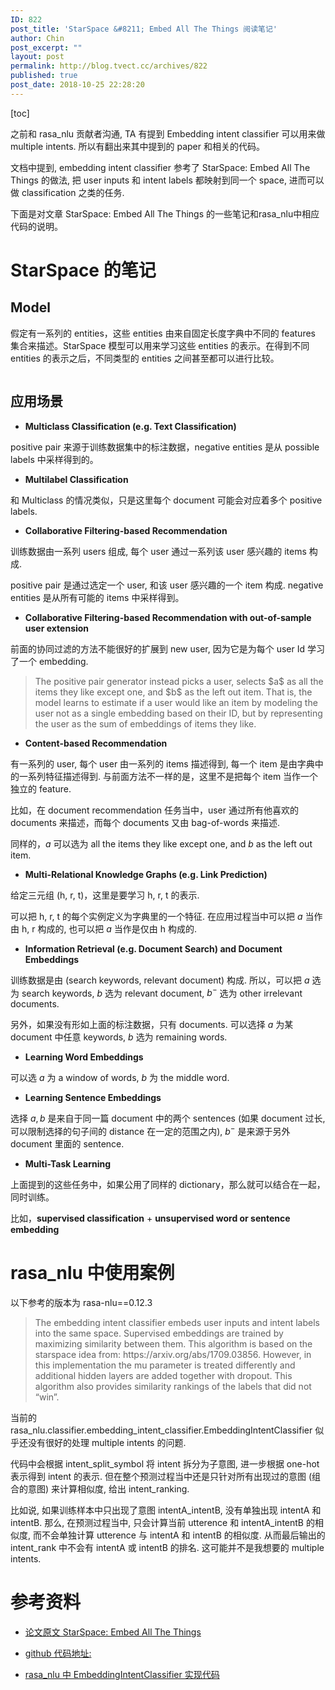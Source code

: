```yaml
---
ID: 822
post_title: 'StarSpace &#8211; Embed All The Things 阅读笔记'
author: Chin
post_excerpt: ""
layout: post
permalink: http://blog.tvect.cc/archives/822
published: true
post_date: 2018-10-25 22:28:20
---
```

[toc]

之前和 rasa_nlu 贡献者沟通, TA 有提到 Embedding intent classifier 可以用来做 multiple intents. 所以有翻出来其中提到的 paper 和相关的代码。

文档中提到, embedding intent classifier 参考了 StarSpace: Embed All The Things 的做法, 把 user inputs 和 intent labels 都映射到同一个 space, 进而可以做 classification 之类的任务.

下面是对文章 StarSpace: Embed All The Things 的一些笔记和rasa_nlu中相应代码的说明。

<!--more-->

<h1>StarSpace 的笔记</h1>

<h2>Model</h2>

假定有一系列的 entities，这些 entities 由来自固定长度字典中不同的 features 集合来描述。StarSpace 模型可以用来学习这些 entities 的表示。在得到不同 entities 的表示之后，不同类型的 entities 之间甚至都可以进行比较。

<img src="http://blog.tvect.cc/wp-content/uploads/2018/10/starspace-768x573.png" alt="" />

<h2>应用场景</h2>

<ul>
<li><strong>Multiclass Classification (e.g. Text Classification)</strong></li>
</ul>

positive pair 来源于训练数据集中的标注数据，negative entities 是从 possible labels 中采样得到的。

<ul>
<li><strong>Multilabel Classification</strong></li>
</ul>

和 Multiclass 的情况类似，只是这里每个 document 可能会对应着多个 positive labels.

<ul>
<li><strong>Collaborative Filtering-based Recommendation</strong></li>
</ul>

训练数据由一系列 users 组成, 每个 user 通过一系列该 user 感兴趣的 items 构成.

positive pair 是通过选定一个 user, 和该 user 感兴趣的一个 item 构成. negative entities 是从所有可能的 items 中采样得到。

<ul>
<li><strong>Collaborative Filtering-based Recommendation with out-of-sample user extension</strong></li>
</ul>

前面的协同过滤的方法不能很好的扩展到 new user, 因为它是为每个 user Id 学习了一个 embedding.

<blockquote>
  The positive pair generator instead picks a user, selects $a$ as all the items they like except one, and $b$ as the left out item. 
  That is, the model learns to estimate if a user would like an item by modeling the user not as a single embedding based on their ID, but by representing the user as the sum of embeddings of items they like.
</blockquote>

<ul>
<li><strong>Content-based Recommendation</strong></li>
</ul>

有一系列的 user, 每个 user 由一系列的 items 描述得到, 每一个 item 是由字典中的一系列特征描述得到. 与前面方法不一样的是，这里不是把每个 item 当作一个独立的 feature.

比如，在 document recommendation 任务当中，user 通过所有他喜欢的 documents 来描述，而每个 documents 又由 bag-of-words 来描述.

同样的，$a$ 可以选为 all the items they like except one, and $b$ as the left out item.

<ul>
<li><strong>Multi-Relational Knowledge Graphs (e.g. Link Prediction)</strong></li>
</ul>

给定三元组 (h, r, t)，这里是要学习 h, r, t 的表示.

可以把 h, r, t 的每个实例定义为字典里的一个特征. 在应用过程当中可以把 $a$ 当作由 h, r 构成的, 也可以把 $a$ 当作是仅由 h 构成的.

<ul>
<li><strong>Information Retrieval (e.g. Document Search) and Document Embeddings</strong></li>
</ul>

训练数据是由  (search keywords, relevant document) 构成. 所以，可以把 $a$ 选为 search keywords, $b$ 选为 relevant document, $b^-$ 选为 other irrelevant documents.

另外，如果没有形如上面的标注数据，只有 documents. 可以选择 $a$ 为某 document 中任意 keywords, $b$ 选为 remaining words.

<ul>
<li><strong>Learning Word Embeddings</strong></li>
</ul>

可以选 $a$ 为 a window of words, $b$ 为 the middle word.

<ul>
<li><strong>Learning Sentence Embeddings</strong></li>
</ul>

选择 $a, b$ 是来自于同一篇 document 中的两个 sentences (如果 document 过长, 可以限制选择的句子间的 distance 在一定的范围之内), $b^-$ 是来源于另外 document 里面的 sentence.

<ul>
<li><strong>Multi-Task Learning</strong></li>
</ul>

上面提到的这些任务中，如果公用了同样的 dictionary，那么就可以结合在一起，同时训练。

比如，<strong>supervised classification</strong> + <strong>unsupervised word or sentence embedding</strong>

<h1>rasa_nlu 中使用案例</h1>

以下参考的版本为 rasa-nlu==0.12.3

<blockquote>
  The embedding intent classifier embeds user inputs and intent labels into the same space. Supervised embeddings are trained by maximizing similarity between them. This algorithm is based on the starspace idea from: https://arxiv.org/abs/1709.03856. However, in this implementation the mu parameter is treated differently and additional hidden layers are added together with dropout. This algorithm also provides similarity rankings of the labels that did not “win”.
</blockquote>

当前的 rasa_nlu.classifier.embedding_intent_classifier.EmbeddingIntentClassifier 似乎还没有很好的处理 multiple intents 的问题.

代码中会根据 intent_split_symbol 将 intent 拆分为子意图, 进一步根据 one-hot 表示得到 intent 的表示. 但在整个预测过程当中还是只针对所有出现过的意图 (组合的意图) 来计算相似度, 给出 intent_ranking.

比如说, 如果训练样本中只出现了意图 intentA_intentB, 没有单独出现 intentA 和 intentB. 那么, 在预测过程当中, 只会计算当前 utterence 和 intentA_intentB 的相似度, 而不会单独计算 utterence 与 intentA 和 intentB 的相似度. 从而最后输出的 intent_rank 中不会有 intentA 或 intentB 的排名. 这可能并不是我想要的 multiple intents.

<h1>参考资料</h1>

<ul>
<li><p><a href="https://arxiv.org/abs/1709.03856">论文原文 StarSpace: Embed All The Things</a></p></li>
<li><p><a href="https://github.com/facebookresearch/StarSpace">github 代码地址: </a></p></li>
<li><p><a href="https://github.com/RasaHQ/rasa_nlu/blob/0.12.3/rasa_nlu/classifiers/embedding_intent_classifier.py#L37">rasa_nlu 中 EmbeddingIntentClassifier 实现代码</a></p></li>
</ul>